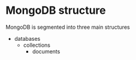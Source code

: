 # MongoDB structure

MongoDB is segmented into three main structures


- databases
    - collections
        - documents

